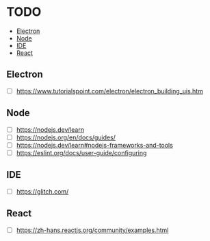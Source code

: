 <!-- omit in toc -->
# TODO

- [Electron](#electron)
- [Node](#node)
- [IDE](#ide)
- [React](#react)

## Electron

- [ ] <https://www.tutorialspoint.com/electron/electron_building_uis.htm>

## Node

- [ ] <https://nodejs.dev/learn>
- [ ] <https://nodejs.org/en/docs/guides/>
- [ ] <https://nodejs.dev/learn#nodejs-frameworks-and-tools>
- [ ] <https://eslint.org/docs/user-guide/configuring>

## IDE

- [ ] <https://glitch.com/>

## React

- [ ] <https://zh-hans.reactjs.org/community/examples.html>
